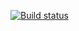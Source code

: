 [![Build status](https://ci.appveyor.com/api/projects/status/a6iq971upobwd7ju/branch/main?svg=true)](https://ci.appveyor.com/project/Tepskela/selenide2-1/branch/main)